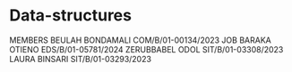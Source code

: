 # Data-structures
MEMBERS
BEULAH BONDAMALI    COM/B/01-00134/2023
JOB BARAKA OTIENO   EDS/B/01-05781/2024
ZERUBBABEL ODOL     SIT/B/01-03308/2023
LAURA BINSARI       SIT/B/01-03293/2023
